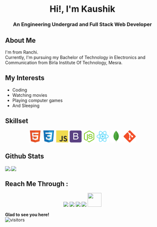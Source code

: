 <h1 align="center">Hi!, I'm Kaushik </h1>
<h3 align="center">An Engineering Undergrad and Full Stack Web Developer</h3>

## About Me

I'm from Ranchi.
<br/>
Currently, I'm pursuing my Bachelor of Technology in Electronics and Communication from Birla Institute Of Technology, Mesra.

## My Interests

- Coding
- Watching movies
- Playing computer games
- And Sleeping

## Skillset
<p align="center"><img src='https://raw.githubusercontent.com/devicons/devicon/master/icons/html5/html5-original.svg' alt='html' width='40' height='40'> <img src='https://github.com/devicons/devicon/blob/master/icons/css3/css3-original.svg' alt='css' width='40' height='40'>
<img src='https://raw.githubusercontent.com/devicons/devicon/master/icons/javascript/javascript-original.svg' alt='js' width='40' height='40'>
<img src='https://raw.githubusercontent.com/devicons/devicon/master/icons/bootstrap/bootstrap-plain.svg' alt='bootstrap' width='40' height='40'>
<img src='https://raw.githubusercontent.com/devicons/devicon/master/icons/nodejs/nodejs-original.svg' alt='nodejs' width='40' height='40'> 
<img src='https://raw.githubusercontent.com/devicons/devicon/master/icons/react/react-original.svg' alt='reactjs' width='40' height='40'> 
<img src='https://github.com/devicons/devicon/blob/master/icons/mongodb/mongodb-original.svg' alt='mongo' width='40' height='40'>
<img src='https://raw.githubusercontent.com/devicons/devicon/master/icons/git/git-original.svg' alt='git' width='40' height='40'></p>

## Github Stats

<a href="#">
  <img align="center" src="https://github-readme-stats.vercel.app/api?username=kk77777&show_icons=true&hide_border=true&&count_private=true&include_all_commits=true" />
</a>
<a href="#">
  <img align="center" src="https://github-readme-stats.vercel.app/api/top-langs/?username=kk77777&layout=compact&langs_count=4&theme=cobalt" />
</a>







## Reach Me Through :
<p align="center"><a href='mailto:kaushikgattani@gmail.com' target='_blank'><img src="https://img.icons8.com/fluent/48/000000/gmail--v2.png"/></a>
<a target='_blank' href='https://discordapp.com/users/kaushik#9295'><img src="https://img.icons8.com/color/48/000000/discord-new-logo.png"/></a>
<a target='_blank' href='https://www.linkedin.com/in/kaushik-kumar-gattani-7831b3195/'><img src="https://img.icons8.com/fluent/48/000000/linkedin.png"/></a>
<a target='_blank' href='https://twitter.com/GattaniKaushik'><img src="https://img.icons8.com/color/48/000000/twitter--v1.png"/></a>
<a target='_blank' href='https://medium.com/@kaushikgattani'><img src="https://img.icons8.com/ios-filled/50/000000/medium-new.png" width='45' height='45'/></a></p>

<strong>Glad to see you here!</strong>
<br>
![visitors](https://visitor-badge.glitch.me/badge?page_id=kk77777.kk77777)

